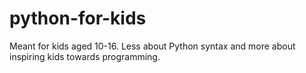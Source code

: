 # python-for-kids
Meant for kids aged 10-16. Less about Python syntax and more about inspiring kids towards programming.

